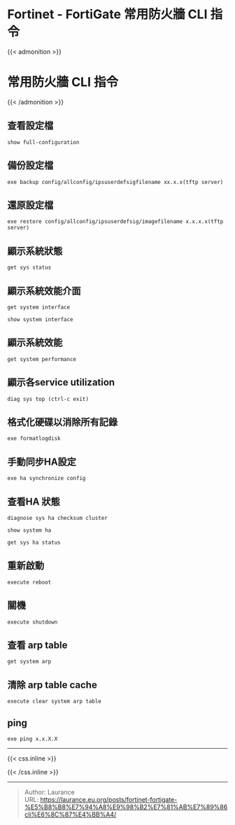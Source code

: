 # Fortinet - FortiGate 常用防火牆 CLI 指令


{{< admonition >}}
# 常用防火牆 CLI 指令
{{< /admonition >}}

## 查看設定檔
    
    show full-configuration

## 備份設定檔 
    
    exe backup config/allconfig/ipsuserdefsigfilename xx.x.x(tftp server)
    
## 還原設定檔
    
    exe restore config/allconfig/ipsuserdefsig/imagefilename x.x.x.x(tftp server)
    
## 顯示系統狀態
    
    get sys status
    
## 顯示系統效能介面
    
    get system interface
    
    show system interface
    
## 顯示系統效能
    
    get system performance
    
## 顯示各service utilization
    
    diag sys top (ctrl-c exit)
    
## 格式化硬碟以消除所有記錄
    
    exe formatlogdisk
    
## 手動同步HA設定
    
    exe ha synchronize config
    
## 查看HA 狀態
    
    diagnose sys ha checksum cluster    
    
    show system ha
    
    get sys ha status
    
## 重新啟動
    
    execute reboot
    
## 關機
    
    execute shutdown
    
## 查看 arp table
    
    get system arp
    
## 清除 arp table cache
    
    execute clear system arp table
    
## ping
    
    exe ping x.x.X.X


***

{{< css.inline >}}
<style>
.emojify {
	font-family: Apple Color Emoji, Segoe UI Emoji, NotoColorEmoji, Segoe UI Symbol, Android Emoji, EmojiSymbols;
	font-size: 2rem;
	vertical-align: middle;
}
@media screen and (max-width:650px) {
  .nowrap {
    display: block;
    margin: 25px 0;
  }
}
</style>
{{< /css.inline >}}


---

> Author: Laurance  
> URL: https://laurance.eu.org/posts/fortinet-fortigate-%E5%B8%B8%E7%94%A8%E9%98%B2%E7%81%AB%E7%89%86cli%E6%8C%87%E4%BB%A4/  

